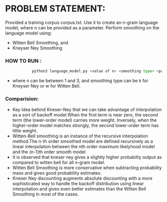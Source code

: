 PROBLEM STATEMENT:
==================
Provided a training corpus corpus.txt. Use it to create an n-gram language model, where n can be provided as a parameter. Perform smoothing on the language model using:
+ Witten Bell Smoothing, and
+ Kneyser Ney Smoothing
  
### HOW TO RUN :
```python
			python3 language_model.py <value of n> <smoothing type> <path to input corpus>
```
+ where n can be between 1 and 3, and smoothing type can be k for Kneyser Ney or w for Witten Bell.

### Comparision:

+ Key Idea behind Kneser-Ney that we can take advantage of interpolation as a sort of backoff model.When the first term is near zero, the second term (the lower-order model) carries more weight. Inversely, when the higher-order model matches strongly, the second lower-order term has little weight.
+ Witten-Bell smoothing is an instance of the recursive interpolation method.The  n-th order smoothed model  are defined recursively as a linear interpolation between the nth order maximum likelyhood model and the (n-1)th order smooth model
+ It is observed that kneser ney gives a slightly higher probabilty output as compared to witten bell for all n-gram model.
+ Witten Bell Smoothing is more conservative when subtracting probability mass and gives good probability estimates.
+ Kneser Ney discounting augments absolute discounting with a more sophisticated way to handle the backoff distribution using linear interpolation and gives even better estimates than the Witten Bell Smoothing in most of the cases.


